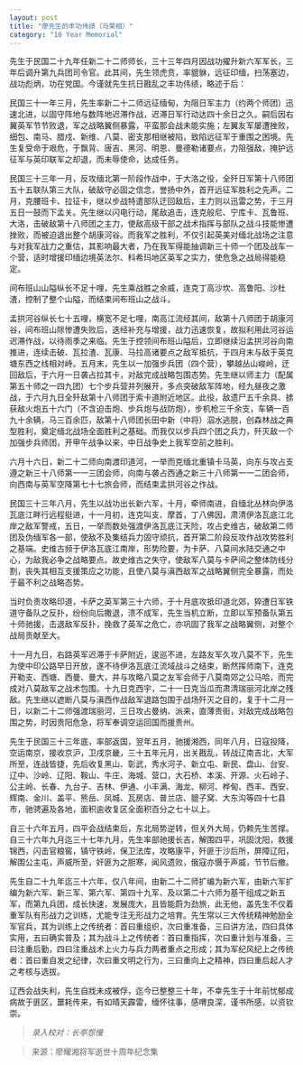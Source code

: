 ```yaml
---
layout: post
title: "廖先生的丰功伟绩（马荣相）"
category: "10 Year Memorial"
---
```


先生于民国二十九年任新二十二师师长，三十三年四月因战功擢升新六军军长，三年后调升第九兵团司令官。此其间，先生领虎贲，率貔貅，远征印缅，扫荡塞边，战功彪炳，功在党国。今谨就先生抗日戡乱之丰功伟绩，略述于后：

民国三十一年三月，先生率新二十二师远征缅甸，为阻日军主力（约两个师团）迅速北进，以固守阵地与数阵地迟滞作战，迟滞日军行动达四十余日之久。嗣后因右翼英军节节败退，军之战略翼侧暴露，平蛮那会战未能实施；左翼友军屡遭挫败，细包、南马、腊戍、新维、八莫、密支那相继被陷，致陷远征军于重围之困境。先生复受命于艰危，于飘背、唐吉、黑河、明恩、曼德勒诸要点，力阻强敌，掩护远征军与英印联军之却退，而未辱使命，达成任务。

民国三十三年一月，反攻缅北第一阶段作战中，于大洛之役，全歼日军第十八师团五十五联队第三大队，破敌守必固之信念，誉扬中外，首开远征军胜利之先声。二月，克腰班卡、拉征卡，继以步战特遣部队迂回敌后，主力则以迅雷之势，于三月五日一鼓而下孟关。先生继以闪电行动，尾敌追击，连克般尼、宁库卡、瓦鲁班、大洛，击破敌第十八师团之主力，使敌高级干部之战术指挥与部队之战斗技能惨遭挫败，而被迫退出整个胡康河谷。而我军之胜利，不仅引起英美对缅北战场之注意与对我军战力之重估，其影响最大者，乃在我军得能抽调新三十师一个团及战车一个营，适时增援印缅边境英法尔、科希玛地区英军之实力，使危急之战局得能稳定。

间布班山山隘纵长不足十哩，先生乘战胜之余威，连克丁高沙坎、高鲁阳、沙杜渣，控制了整个山隘，而结束间布班山之战斗。

孟拱河谷纵长七十五哩，横宽不足七哩，南高江流经其间，敌第十八师团于胡康河谷，间布班山除惨遭失败后，迭经补充与增援，战力迅速恢复，故拟利用此河谷运迟滞作战，以待雨季之来临。先生于控领间布班山隘后，立即继续沿孟拱河谷向南推进，连续击破、瓦拉渣、瓦康、马拉高诸要点之敌军抵抗，于四月末与敌于英克塘东西之线相对峙。五月末，先生以一加强步兵团（四个营），攀越丛山峻岭，迂回敌后，于六月一日袭占拉其卡，对敌完成战略包围态势。先生继以师主力（配属第五十师之一四九团）七个步兵营并列展开，多点突破敌军阵地，经九昼夜之激战，于六月九日全歼敌第十八师团于索卡道附近地区。此役，敌遗尸五千余具、掳获敌火炮五十六门（不含迫击炮、步兵炮与战防炮），步机枪三千余支，车辆一百九十余辆，马三百余匹，敌第十八师团长田中新（中将）泅水逃脱，创森林战之典型胜利，奠定缅北战场全面胜利之基础。而我仅以步兵四个团之兵力，歼灭敌一个加强步兵师团，开甲午战争以来，中日战争史上我军空前之胜利。

六月十六日，新二十二师向南渡印道河，一举而克缅北重镇卡马英，向东与攻占支遵之新三十八师第一一三团会师，向南与袭占西通之新三十八师第一一二团会师，向西南与英军空降第七十七旅会师，而结束孟拱河谷之作战。

民国三十三年八月，先生以战功出长新六军，十月，牵师南进，自缅北丛林向伊洛瓦底江畔行远程挺进，十一月初，连克叫支、摩首，丁八佛因，肃清伊洛瓦底江北岸之敌军警戒，五日，一举而数处强渡伊洛瓦底江天险，攻占史维古，破敌第二师团及伪缅军各一部，使敌不及集结兵力固守顽抗，首开第二阶段反攻作战攻势胜利之基端。史维古频于伊洛瓦底江南岸，形势险要，为卡萨、八莫间水陆交通之中心，为敌我必争之战略要点。故史维古之失守，使敌军八莫与卡萨间之整体防线分割，丧失其相互支援策应之功能，且使八莫与滇西敌军之战略翼侧完全暴露，而处于最不利之战略态势。

当时负责攻略印道，卡萨之英军第三十六师，于十月底攻抵印道北郊，猝遭日军铁道守备队之反扑，纷纷向后撒退，溃不成军，先生当机立断，立即以军预备队第五十师驰援，击退敌军反扑，挽救了英军之危亡，亦巩固了我军之战略翼侧，对整个战局贡献至大。

十一月九日，右路英军迟滞于卡萨附近，逡巡不进，左路友军久攻八莫不下，先生为使中印公路早日开放，遂不待伊洛瓦底江流域战斗之结束，断然挥师南下，连克开勒支、西塘、西曼、曼大，并与攻略八莫之友军会师于八莫南郊之公马哈，而完成对八莫敌军之战术包围。十九日克西宇，二十一日克当瓜而肃清瑞丽河北岸之残敌。先生继以遮断八莫与滇西作战敌军退路包围于战场歼灭之目的，复于十二月一日，以新二十二师强渡瑞丽河，三日攻占曼纳、派来，直薄贵街，对敌完成战略包围之势，时因贵阳危急，将军奉调空运回国而援贵州。

先生于民国三十三年底，率部返国，翌年五月，驰援湘西，同年八月，日寇投降，空运南京，接收京沪，卫戌京畿，三十五年元月，出关戡乱，转战辽南吉北，大军所至，连战皆捷，先后收复黑山、彰武，秀水河子、新立屯、新民、盘山、台安、辽中、沙岭、辽阳、鞍山、牛庄、海城、营口，大石桥、本溪、开源、火石岭子、公主岭、长春、九台子、吉林、伊通、小丰满、海龙、柳河、桦甸、西丰、西安、辉南、金川、盖平、熊岳、凤城、瓦房店、普兰店、貔子窝、大东沟等四十七县市，驰骋遍及各地，面积逾收复区全面积百分之七十以上。

自三十六年五月，四平会战结束后，东北局势逆转，但关外大局，仍赖先生苦撑。自三十六年九月迄三十七年九月，先生率部驰援长吉，解围四平，巩固沈阳，救援锦西，闪击官粮窖，镇守铁岭，保卫法库，攻略康平，歼匪于沙后所，屏障辽阳，解围公主屯，声威所至，奸匪为之胆寒，闻风遗败，俄寇亦慑于声威，节节后撤。

先生自二十九年迄三十六年，仅八年间，由新二十二师扩编为新六军，由新六军扩编为新六军、新三军、第六军、第四十九军、及以第二十六师为基干组成之新五军，而第九兵团，成长快速，发展庞大，且皆能蔚为劲旅，此无他，盖先生不仅着重军队有形战力之训练，尤能专注无形战力之培育。先生常以三大传统精神勉励全军官兵，其为训练上之传统者：首曰重组织，次曰重准备，三曰讲方法，四曰具体实用，五曰确实普及；其为战斗上之传统者：首曰重指挥，次曰重计划与准备，三曰注重后勤，四曰注重战术上火力与兵力两者重点之形成；其为军纪风纪上之传统者：首曰重自发之纪律，次曰重文明之行为，三曰重向上之精神，四曰重后起人才之考核与选拔。

辽西会战失利，先生自戕未成被俘，迄今已整整三十年，不幸先生于十年前忧郁成病故于匪区，噩耗传来，有如晴天霹雷，缅怀往事，感喟良深，谨书所感，以资钦崇。


> *录入校对：长亭怨慢*

> 来源：廖耀湘将军逝世十周年纪念集